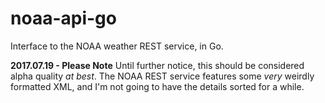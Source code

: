 # noaa-api-go

Interface to the NOAA weather REST service, in Go.

**2017.07.19 - Please Note** Until further notice, this should be considered alpha quality *at best*.  The NOAA REST service features some *very* weirdly formatted XML, and I'm not going to have the details sorted for a while.
